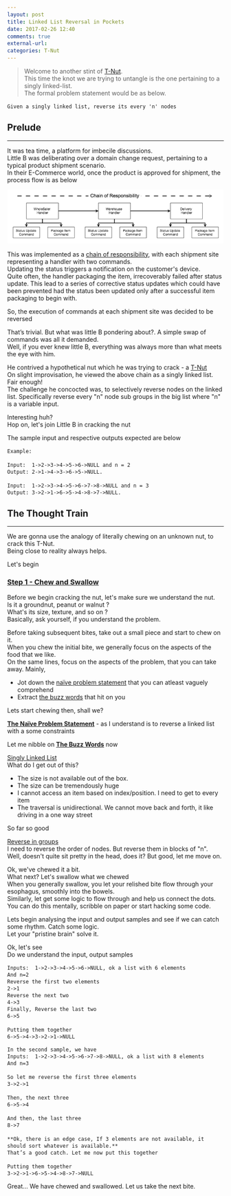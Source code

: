 ```yaml
---
layout: post
title: Linked List Reversal in Pockets
date: 2017-02-26 12:40
comments: true
external-url:
categories: T-Nut
---
```


>Welcome to another stint of [T-Nut](/blog/2017/02/21/technical-nuts/).<br>
This time the knot we are trying to untangle is the one pertaining to a singly linked-list.<br>
The formal problem statement would be as below.<br>

```
Given a singly linked list, reverse its every 'n' nodes
```

## Prelude
<hr>

It was tea time, a platform for imbecile discussions.<br>
Little B was deliberating over a domain change request, pertaining to a typical product shipment scenario.<br>
In their E-Commerce world, once the product is approved for shipment, the process flow is as below<br>

<img style="text-align: center" src="/assets/2017-02-26/chainOfResponsibility.png">

This was implemented as a [chain of responsibility](https://en.wikipedia.org/wiki/Chain-of-responsibility_pattern), with each shipment site representing a handler with two commands.<br>
Updating the status triggers a notification on the customer's device.<br>
Quite often, the handler packaging the item, irrecoverably failed after status update. This lead to a series of corrective status updates which could have been prevented had the status been updated only after a successful item packaging to begin with.<br>

So, the execution of commands at each shipment site was decided to be reversed<br>

That’s trivial. But what was little B pondering about?. A simple swap of  commands was all it demanded.<br>
Well, if you ever knew little B, everything was always more than what meets the eye with him.<br>

He contrived a hypothetical nut which he was trying to crack - a [T-Nut](/blog/2017/02/21/technical-nuts/)<br>
On slight improvisation, he viewed the above chain as a singly linked list. Fair enough!<br>
The challenge he concocted was, to selectively reverse nodes on the linked list. Specifically reverse every "n" node sub groups in the big list where "n" is a variable input.<br>

Interesting huh?<br>
Hop on, let's join Little B in cracking the nut<br>

The sample input and respective outputs expected are below<br>

```
Example:

Input:	1->2->3->4->5->6->NULL and n = 2
Output:	2->1->4->3->6->5->NULL.

Input:	1->2->3->4->5->6->7->8->NULL and n = 3
Output:	3->2->1->6->5->4->8->7->NULL.
```

## The Thought Train
<hr>

We are gonna use the analogy of literally chewing on an unknown nut, to crack this T-Nut.<br>
Being close to reality always helps.<br>

Let's begin<br>

### <u>Step 1 - Chew and Swallow</u>

Before we begin cracking the nut, let's make sure we understand the nut.<br>
Is it a groundnut, peanut or walnut ?<br> 
What's its size, texture, and so on ?<br>
Basically, ask yourself, if you understand the problem.<br>

Before taking subsequent bites, take out a small piece and start to chew on it.<br>
When you chew the initial bite, we generally focus on the aspects of the food that we like.<br>
On the same lines, focus on the aspects of the problem, that you can take away. Mainly,<br> 
* Jot down the <u>naïve problem statement</u> that you can atleast vaguely comprehend
* Extract <u>the buzz words</u> that hit on you

Lets start chewing then, shall we?<br>

<b><u>The Naïve Problem Statement</u></b> - as I understand is to reverse a linked list with a some constraints<br>

Let me nibble on <b><u>The Buzz Words</u></b> now

<u>Singly Linked List</u><br>
What do I get out of this?
* The size is not available out of the box. 
* The size can be tremendously huge
* I cannot access an item based on index/position. I need to get to every item
* The traversal is unidirectional. We cannot move back and forth, it like driving in a one way street

So far so good

<u>Reverse in groups</u><br>
I need to reverse the order of nodes. But reverse them in blocks of "n".<br>
Well, doesn't quite sit pretty in the head, does it? But good, let me move on.

Ok, we've chewed it a bit.<br>
What next? Let's swallow what we chewed<br>
When you generally swallow, you let your relished bite flow through your esophagus, smoothly into the bowels.<br>
Similarly, let get some logic to flow through and help us connect the dots.<br>
You can do this mentally, scribble on paper or start hacking some code.<br>

Lets begin analysing the input and output samples and see if we can catch some rhythm. Catch some logic.<br>
Let your "pristine brain" solve it.<br>

Ok, let's see<br>
Do we understand the input, output samples<br>

```
Inputs:  1->2->3->4->5->6->NULL, ok a list with 6 elements
And n=2
Reverse the first two elements
2->1
Reverse the next two
4->3
Finally, Reverse the last two
6->5

Putting them together
6->5->4->3->2->1->NULL
```

```
In the second sample, we have
Inputs:  1->2->3->4->5->6->7->8->NULL, ok a list with 8 elements
And n=3

So let me reverse the first three elements
3->2->1

Then, the next three
6->5->4

And then, the last three
8->7

**Ok, there is an edge case, If 3 elements are not available, it should sort whatever is available.**
That’s a good catch. Let me now put this together

Putting them together
3->2->1->6->5->4->8->7->NULL
```

Great… We have chewed and swallowed.
Let us take the next bite.











